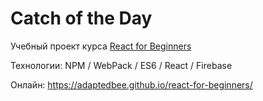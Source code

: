 # Catch of the Day
Учебный проект курса <a href="https://reactforbeginners.com/">React for Beginners</a>

Технологии: NPM / WebPack / ES6 / React / Firebase

Онлайн: https://adaptedbee.github.io/react-for-beginners/

